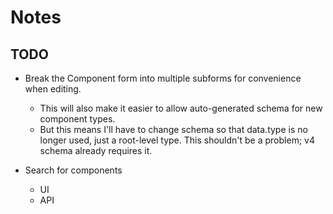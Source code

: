 # Notes


## TODO

- Break the Component form into multiple subforms for convenience when editing. 
	-  This will also make it easier to allow auto-generated schema for new component types.
	- But this means I'll have to change schema so that data.type is no longer used, just a root-level type. This shouldn't be a problem; v4 schema already requires it.

- Search for components
	- UI
	- API
